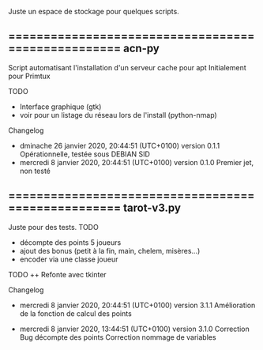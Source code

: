 Juste un espace de stockage pour quelques scripts.


===================================================
acn-py
----------
Script automatisant l'installation d'un serveur cache pour apt
Initialement pour Primtux

TODO
- Interface graphique (gtk)
- voir pour un listage du réseau lors de l'install (python-nmap)

Changelog
* dminache 26 janvier 2020, 20:44:51 (UTC+0100)
   version 0.1.1
   Opérationnelle, testée sous DEBIAN SID
* mercredi 8 janvier 2020, 20:44:51 (UTC+0100)
   version 0.1.0
   Premier jet, non testé



===================================================
tarot-v3.py
-----------

Juste pour des tests.
TODO
- décompte des points 5 joueurs
- ajout des bonus (petit à la fin, main, chelem, misères...)
- encoder via une classe joueur

TODO ++
Refonte avec tkinter

Changelog
* mercredi 8 janvier 2020, 20:44:51 (UTC+0100)
  version 3.1.1
  Amélioration de la fonction de calcul des points

* mercredi 8 janvier 2020, 13:44:51 (UTC+0100)
  version 3.1.0
  Correction Bug décompte des points
  Correction nommage de variables
